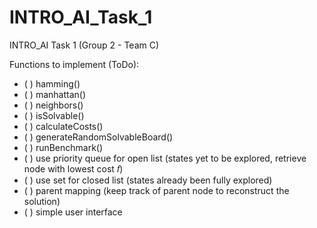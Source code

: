 # INTRO\_AI\_Task\_1  
INTRO\_AI Task 1 (Group 2 - Team C)  

Functions to implement (ToDo):    
- ( ) hamming()  
- ( ) manhattan()  
- ( ) neighbors()  
- ( ) isSolvable()  
- ( ) calculateCosts()  
- ( ) generateRandomSolvableBoard()  
- ( ) runBenchmark()  
- ( ) use priority queue for open list (states yet to be explored, retrieve node with lowest
cost 𝑓)  
- ( ) use set for closed list (states already been fully explored)  
- ( ) parent mapping (keep track of parent node to reconstruct the solution)  
- ( ) simple user interface  
